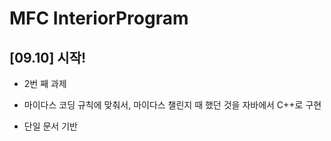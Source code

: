 # MFC InteriorProgram

## [09.10] 시작!

* 2번 째 과제

* 마이다스 코딩 규칙에 맞춰서, 마이다스 챌린지 때 했던 것을 자바에서 C++로 구현

* 단일 문서 기반
